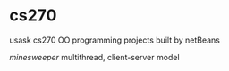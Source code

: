 # cs270
usask cs270 OO programming
projects built by netBeans

_minesweeper_ multithread, client-server model
